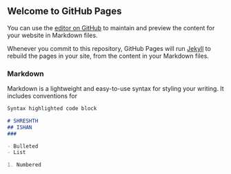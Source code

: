 ## Welcome to GitHub Pages

You can use the [editor on GitHub](https://github.com/shreshth77777/shreshth-gupta/edit/master/README.md) to maintain and preview the content for your website in Markdown files.

Whenever you commit to this repository, GitHub Pages will run [Jekyll](https://jekyllrb.com/) to rebuild the pages in your site, from the content in your Markdown files.

### Markdown

Markdown is a lightweight and easy-to-use syntax for styling your writing. It includes conventions for

```markdown
Syntax highlighted code block

# SHRESHTH
## ISHAN
### 

- Bulleted
- List

1. Numbered
